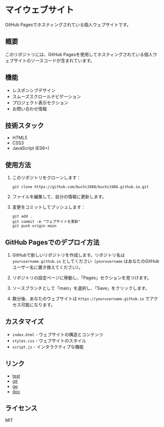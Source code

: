 # マイウェブサイト

GitHub Pagesでホスティングされている個人ウェブサイトです。

## 概要

このリポジトリには、GitHub Pagesを使用してホスティングされている個人ウェブサイトのソースコードが含まれています。

## 機能

- レスポンシブデザイン
- スムーズスクロールナビゲーション
- プロジェクト表示セクション
- お問い合わせ情報

## 技術スタック

- HTML5
- CSS3
- JavaScript (ES6+)

## 使用方法

1. このリポジトリをクローンします：
   ```
   git clone https://github.com/buchi1988/buchi1988.github.io.git
   ```

2. ファイルを編集して、自分の情報に更新します。

3. 変更をコミットしてプッシュします：
   ```
   git add .
   git commit -m "ウェブサイトを更新"
   git push origin main
   ```

## GitHub Pagesでのデプロイ方法

1. GitHubで新しいリポジトリを作成します。リポジトリ名は `yourusername.github.io` としてください（`yourusername` はあなたのGitHubユーザー名に置き換えてください）。

2. リポジトリの設定ページに移動し、「Pages」セクションを見つけます。

3. ソースブランチとして「main」を選択し、「Save」をクリックします。

4. 数分後、あなたのウェブサイトは `https://yourusername.github.io` でアクセス可能になります。

## カスタマイズ

- `index.html` - ウェブサイトの構造とコンテンツ
- `styles.css` - ウェブサイトのスタイル
- `script.js` - インタラクティブな機能

## リンク

- [test](test.md)
- [git](git.md)
- [gp](gp.md)
- [doc](doc/test.md)

## ライセンス

MIT

